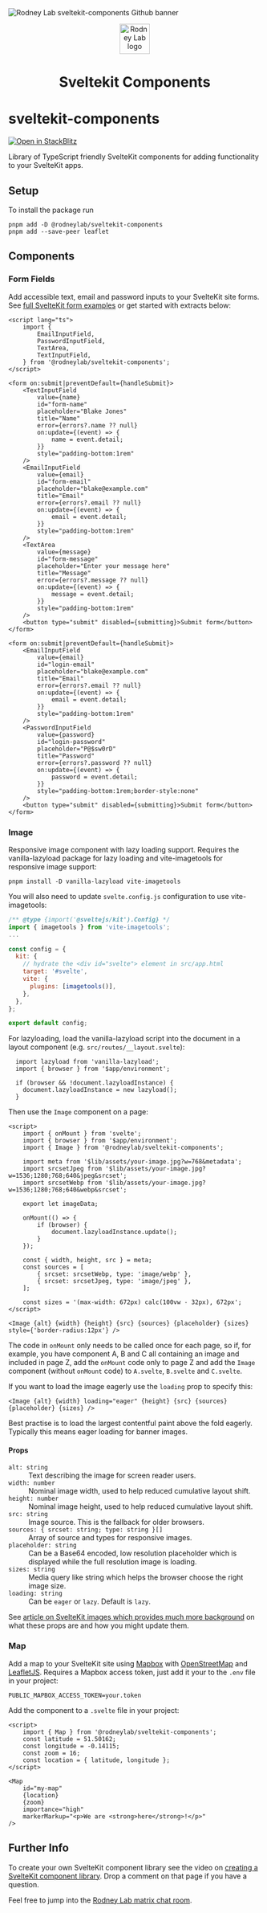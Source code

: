<img src="https://github.com/rodneylab/sveltekit-components/raw/main/images/rodneylab-github-sveltekit-components.png" alt="Rodney Lab sveltekit-components Github banner">

<p align="center">
  <a aria-label="Open Rodney Lab site" href="https://rodneylab.com" rel="nofollow noopener noreferrer">
    <img alt="Rodney Lab logo" src="https://rodneylab.com/assets/icon.png" width="60" />
  </a>
</p>
<h1 align="center">
  Sveltekit Components
</h1>

# sveltekit-components

[![Open in StackBlitz](https://developer.stackblitz.com/img/open_in_stackblitz.svg)](https://stackblitz.com/github/rodneylab/sveltekit-components)

Library of TypeScript friendly SvelteKit components for adding functionality to your SvelteKit apps.

## Setup

To install the package run

```shell
pnpm add -D @rodneylab/sveltekit-components
pnpm add --save-peer leaflet
```

## Components

### Form Fields

Add accessible text, email and password inputs to your SvelteKit site forms. See <a href="https://github.com/rodneylab/sveltekit-components/blob/main/src/routes/form.svelte">full SvelteKit form examples</a> or get started with extracts below:

```svelte
<script lang="ts">
	import {
		EmailInputField,
		PasswordInputField,
		TextArea,
		TextInputField,
	} from '@rodneylab/sveltekit-components';
</script>

<form on:submit|preventDefault={handleSubmit}>
	<TextInputField
		value={name}
		id="form-name"
		placeholder="Blake Jones"
		title="Name"
		error={errors?.name ?? null}
		on:update={(event) => {
			name = event.detail;
		}}
		style="padding-bottom:1rem"
	/>
	<EmailInputField
		value={email}
		id="form-email"
		placeholder="blake@example.com"
		title="Email"
		error={errors?.email ?? null}
		on:update={(event) => {
			email = event.detail;
		}}
		style="padding-bottom:1rem"
	/>
	<TextArea
		value={message}
		id="form-message"
		placeholder="Enter your message here"
		title="Message"
		error={errors?.message ?? null}
		on:update={(event) => {
			message = event.detail;
		}}
		style="padding-bottom:1rem"
	/>
	<button type="submit" disabled={submitting}>Submit form</button>
</form>

<form on:submit|preventDefault={handleSubmit}>
	<EmailInputField
		value={email}
		id="login-email"
		placeholder="blake@example.com"
		title="Email"
		error={errors?.email ?? null}
		on:update={(event) => {
			email = event.detail;
		}}
		style="padding-bottom:1rem"
	/>
	<PasswordInputField
		value={password}
		id="login-password"
		placeholder="P@$sw0rD"
		title="Password"
		error={errors?.password ?? null}
		on:update={(event) => {
			password = event.detail;
		}}
		style="padding-bottom:1rem;border-style:none"
	/>
	<button type="submit" disabled={submitting}>Submit form</button>
</form>
```

### Image

Responsive image component with lazy loading support. Requires the vanilla-lazyload package for lazy loading and vite-imagetools for responsive image support:

```shell
pnpm install -D vanilla-lazyload vite-imagetools
```

You will also need to update `svelte.config.js` configuration to use vite-imagetools:

```javascript
/** @type {import('@sveltejs/kit').Config} */
import { imagetools } from 'vite-imagetools';
...

const config = {
  kit: {
    // hydrate the <div id="svelte"> element in src/app.html
    target: '#svelte',
    vite: {
      plugins: [imagetools()],
    },
  },
};

export default config;
```

For lazyloading, load the vanilla-lazyload script into the document in a layout component (e.g. `src/routes/__layout.svelte`):

```svelte
  import lazyload from 'vanilla-lazyload';
  import { browser } from '$app/environment';

  if (browser && !document.lazyloadInstance) {
    document.lazyloadInstance = new lazyload();
  }
```

Then use the `Image` component on a page:

```svelte
<script>
	import { onMount } from 'svelte';
	import { browser } from '$app/environment';
	import { Image } from '@rodneylab/sveltekit-components';

	import meta from '$lib/assets/your-image.jpg?w=768&metadata';
	import srcsetJpeg from '$lib/assets/your-image.jpg?w=1536;1280;768;640&jpeg&srcset';
	import srcsetWebp from '$lib/assets/your-image.jpg?w=1536;1280;768;640&webp&srcset';

	export let imageData;

	onMount(() => {
		if (browser) {
			document.lazyloadInstance.update();
		}
	});

	const { width, height, src } = meta;
	const sources = [
		{ srcset: srcsetWebp, type: 'image/webp' },
		{ srcset: srcsetJpeg, type: 'image/jpeg' },
	];

	const sizes = '(max-width: 672px) calc(100vw - 32px), 672px';
</script>

<Image {alt} {width} {height} {src} {sources} {placeholder} {sizes} style={'border-radius:12px'} />
```

The code in `onMount` only needs to be called once for each page, so if, for example, you have component A, B and C all containing an image and included in page Z, add the `onMount` code only to page Z and add the `Image` component (without `onMount` code) to `A.svelte`, `B.svelte` and `C.svelte`.

If you want to load the image eagerly use the `loading` prop to specify this:

```svelte
<Image {alt} {width} loading="eager" {height} {src} {sources} {placeholder} {sizes} />
```

Best practise is to load the largest contentful paint above the fold eagerly. Typically this means eager loading for banner images.

#### Props

<dl>
<dt><code>alt: string</code></dt><dd>Text describing the image for screen reader users.</dd>
<dt><code>width: number</code></dt><dd>Nominal image width, used to help reduced cumulative layout shift.</dd>
<dt><code>height: number</code></dt><dd>Nominal image height, used to help reduced cumulative layout shift.</dd>
<dt><code>src: string</code></dt><dd>Image source. This is the fallback for older browsers.</dd>
<dt><code>sources: { srcset: string; type: string }[]</code></dt><dd>Array of source and types for responsive images.</dd>
<dt><code>placeholder: string</code></dt><dd>Can be a Base64 encoded, low resolution placeholder which is displayed while the full resolution image is loading.</dd>
<dt><code>sizes: string</code></dt><dd>Media query like string which helps the browser choose the right image size.</dd>
<dt><code>loading: string</code></dt><dd>Can be <code>eager</code> or <code>lazy</code>. Default is <code>lazy</code>.</dd>
</dl>

See <a aria-label="Open post on SvelteKit image plugin" href="https://rodneylab.com/sveltekit-image-plugin/">article on SvelteKit images which provides much more background</a> on what these props are and how you might update them.

### Map

Add a map to your SvelteKit site using <a aria-label="Learn more about Map box" href="https://www.mapbox.com/">Mapbox</a> with <a aria-label="Learn more about Open street map" href="https://www.openstreetmap.org/#map=6/54.910/-3.432">OpenStreetMap</a> and <a aria-label="Learn about leaflet j s" href="https://leafletjs.com/
">LeafletJS</a>. Requires a Mapbox access token, just add it your to the `.env` file in your project:

```plaintext
PUBLIC_MAPBOX_ACCESS_TOKEN=your.token
```

Add the component to a `.svelte` file in your project:

```svelte
<script>
	import { Map } from '@rodneylab/sveltekit-components';
	const latitude = 51.50162;
	const longitude = -0.14115;
	const zoom = 16;
	const location = { latitude, longitude };
</script>

<Map
	id="my-map"
	{location}
	{zoom}
	importance="high"
	markerMarkup="<p>We are <strong>here</strong>!</p>"
/>
```

## Further Info

To create your own SvelteKit component library see the video on <a aria-label="Learn how to create a Svelte Kit Component library" href="https://rodneylab.com/create-sveltekit-component-library/">creating a SvelteKit component library</a>. Drop a comment on that page if you have a question.

Feel free to jump into the [Rodney Lab matrix chat room](https://matrix.to/#/%23rodney:matrix.org).
